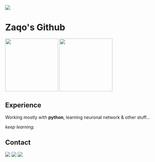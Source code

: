 ![](https://i.ibb.co/pWbVrCH/ZAQO-SLEEP.gif)
# Zaqo's Github
<div>
  <img height="170em" src="https://github-readme-stats.vercel.app/api?username=zaqoenv&show_icons=true"/>
  <img height="170em" src="https://github-readme-streak-stats.herokuapp.com/?user=zaqoenv"/>


</div>


## **Experience**

Working mostly with **python**, learning neuronal network & other stuff...

*keep learning.*



## **Contact**

<a href="https://t.me/zaqoref" target="_blank"><img src="https://img.shields.io/badge/Telegram-2CA5E0?style=for-the-badge&logo=telegram&logoColor=white" target="_blank"></a> <a href="mailto:zaqoru@protonmail.com" target="_blank"><img src="https://img.shields.io/badge/ProtonMail-8B89CC?style=for-the-badge&logo=protonmail&logoColor=white" target="_blank"></a>  <a href="https://www.discord.com" target="_blank"><img src="https://img.shields.io/badge/Discord-7289DA?style=for-the-badge&logo=discord&logoColor=white" target="_blank"></a> 


